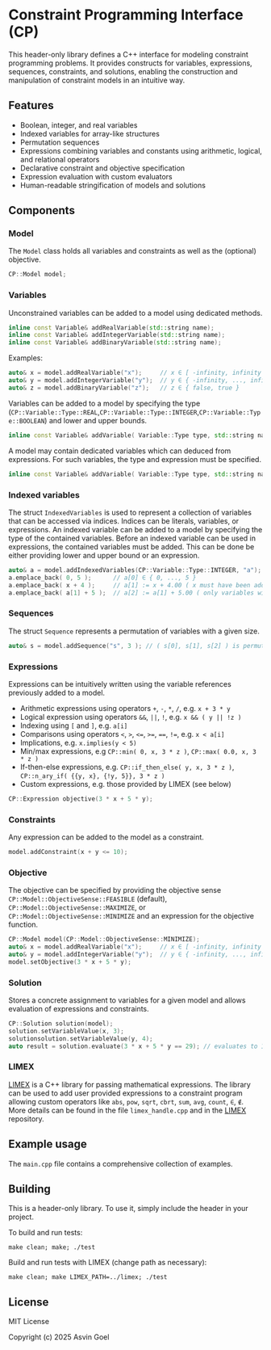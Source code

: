 # Constraint Programming Interface (CP)

This header-only library defines a C++ interface for modeling constraint programming problems. It provides constructs for variables, expressions, sequences, constraints, and solutions, enabling the construction and manipulation of constraint models in an intuitive way.

## Features

- Boolean, integer, and real variables
- Indexed variables for array-like structures
- Permutation sequences
- Expressions combining variables and constants using arithmetic, logical, and relational operators
- Declarative constraint and objective specification
- Expression evaluation with custom evaluators
- Human-readable stringification of models and solutions

## Components

### Model

The `Model` class holds all variables and constraints as well as the (optional) objective.

```cpp
CP::Model model;
```

### Variables

Unconstrained variables can be added to a model using dedicated methods.

```cpp
inline const Variable& addRealVariable(std::string name);
inline const Variable& addIntegerVariable(std::string name);
inline const Variable& addBinaryVariable(std::string name);
```

Examples:
```cpp
auto& x = model.addRealVariable("x");     // x ∈ [ -infinity, infinity ]
auto& y = model.addIntegerVariable("y");  // y ∈ { -infinity, ..., infinity }
auto& z = model.addBinaryVariable("z");   // z ∈ { false, true }
```

Variables can be added to a model by specifying the type (`CP::Variable::Type::REAL`,`CP::Variable::Type::INTEGER`,`CP::Variable::Type::BOOLEAN`) and lower and upper bounds.

```cpp
inline const Variable& addVariable( Variable::Type type, std::string name, double lowerBound, double upperBound );
```

A model may contain dedicated variables which can deduced from expressions. For such variables, the type and expression must be specified.
```cpp
inline const Variable& addVariable( Variable::Type type, std::string name, Expression expression );
```

### Indexed variables

The struct `IndexedVariables` is used to represent a collection of variables that can be accessed via indices. Indices can be literals, variables, or expressions.
An indexed variable can be added to a model by specifying the type of the contained variables. Before an indexed variable can be used in expressions, the contained variables must be added. This can be done be either providing lower and upper bound or an expression.

```cpp
auto& a = model.addIndexedVariables(CP::Variable::Type::INTEGER, "a");
a.emplace_back( 0, 5 );      // a[0] ∈ { 0, ..., 5 }
a.emplace_back( x + 4 );     // a[1] := x + 4.00 ( x must have been added to the model before )
a.emplace_back( a[1] + 5 );  // a[2] := a[1] + 5.00 ( only variables with lower index must be used )
```

### Sequences

The struct `Sequence` represents a permutation of variables with a given size.

```cpp
auto& s = model.addSequence("s", 3 ); // ( s[0], s[1], s[2] ) is permutation of { 1, ..., 3 }
```


### Expressions

Expressions can be intuitively written using the variable references previously added to a model.

- Arithmetic expressions using operators `+`, `-`, `*`, `/`, e.g. `x + 3 * y`
- Logical expression using operators `&&`, `||`, `!`, e.g. `x && ( y || !z )`
- Indexing using `[` and `]`, e.g. `a[i]`
- Comparisons using operators `<`, `>`, `<=`, `>=`, `==`, `!=`, e.g. `x < a[i]`
- Implications, e.g. `x.implies(y < 5)`
- Min/max expressions, e.g `CP::min( 0, x, 3 * z )`, `CP::max( 0.0, x, 3 * z )`
- If-then-else expressions, e.g. `CP::if_then_else( y, x, 3 * z )`, `CP::n_ary_if( {{y, x}, {!y, 5}}, 3 * z )`
- Custom expressions, e.g. those provided by LIMEX (see below)

```cpp
CP::Expression objective(3 * x + 5 * y);
```

### Constraints

Any expression can be added to the model as a constraint.

```cpp
model.addConstraint(x + y <= 10);
```

### Objective

The objective can be specified by providing the objective sense `CP::Model::ObjectiveSense::FEASIBLE` (default), `CP::Model::ObjectiveSense::MAXIMIZE`, or `CP::Model::ObjectiveSense::MINIMIZE` and an expression for the objective function.

```cpp
CP::Model model(CP::Model::ObjectiveSense::MINIMIZE);
auto& x = model.addRealVariable("x");     // x ∈ [ -infinity, infinity ]
auto& y = model.addIntegerVariable("y");  // y ∈ { -infinity, ..., infinity }
model.setObjective(3 * x + 5 * y);
```

### Solution

Stores a concrete assignment to variables for a given model and allows evaluation of expressions and constraints.

```cpp
CP::Solution solution(model);
solution.setVariableValue(x, 3);
solutionsolution.setVariableValue(y, 4);
auto result = solution.evaluate(3 * x + 5 * y == 29); // evaluates to 1 (true)
```

### LIMEX

[LIMEX](https://github.com/bpmn-os/limex) is a C++ library for passing mathematical expressions. The library can be used to add user provided expressions to a constraint program allowing custom operators like `abs`, `pow`, `sqrt`, `cbrt`, `sum`, `avg`, `count`, `∈`, `∉`. More details can be found in the file `limex_handle.cpp` and in the [LIMEX](https://github.com/bpmn-os/limex) repository.

## Example usage

The `main.cpp` file contains a comprehensive collection of examples.

## Building

This is a header-only library. To use it, simply include the header in your project.

To build and run tests:

```
make clean; make; ./test
```

Build and run tests with LIMEX (change path as necessary):

```
make clean; make LIMEX_PATH=../limex; ./test
```


## License

MIT License

Copyright (c) 2025 Asvin Goel
